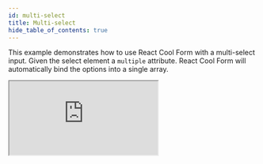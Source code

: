 ```yaml
---
id: multi-select
title: Multi-select
hide_table_of_contents: true
---
```


This example demonstrates how to use React Cool Form with a multi-select input. Given the select element a `multiple` attribute. React Cool Form will automatically bind the options into a single array.

<iframe src="https://codesandbox.io/embed/rcf-multi-select-z2q29?fontsize=14&hidenavigation=1&theme=dark"
  style={{ width: "100%", height: "500px", border: "0", borderRadius: "4px",  overflow: "hidden" }}
  title="RCF - Multi-select"
  allow="accelerometer; ambient-light-sensor; camera; encrypted-media; geolocation; gyroscope; hid; microphone; midi; payment; usb; vr; xr-spatial-tracking"
  sandbox="allow-forms allow-modals allow-popups allow-presentation allow-same-origin allow-scripts"
></iframe>
